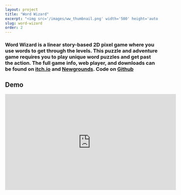 ```yaml
---
layout: project
title: "Word Wizard"
excerpt: "<img src='/images/ww_thumbnail.png' width='500' height='auto'>"
slug: word-wizard
order: 2
---
```

### Word Wizard is a linear story-based 2D pixel game where you use words to get through the levels. This puzzle and adventure game requires you to play unique word puzzles and get past the action. The full game info, web player, and downloads can be found on [itch.io](https://sidvenkatayogi.itch.io/word-wizard) and [Newgrounds](https://www.newgrounds.com/portal/view/899710). Code on [Github](https://github.com/sidvenkatayogi/Word-Wizard-NLC)

## Demo
<iframe width="560" height="315" src="https://www.youtube.com/embed/bWH3mcLmwJU?si=r3d3pXjIF69P0Ru6" title="YouTube video player" frameborder="0" allow="accelerometer; autoplay; clipboard-write; encrypted-media; gyroscope; picture-in-picture; web-share" referrerpolicy="strict-origin-when-cross-origin" allowfullscreen></iframe>